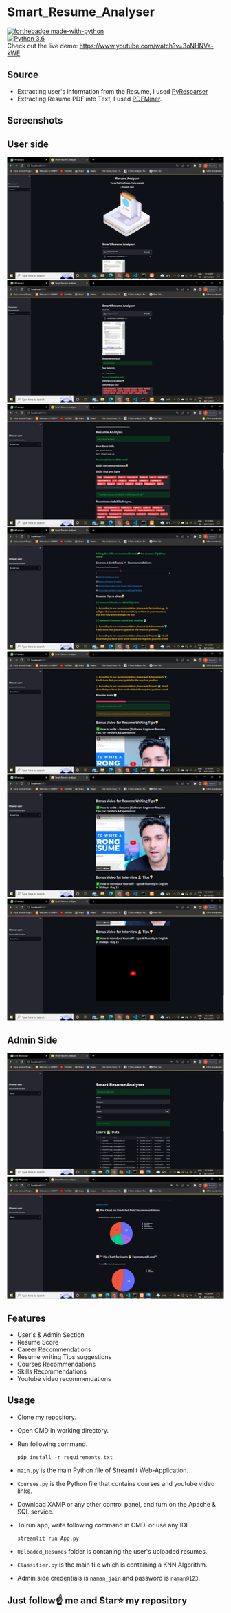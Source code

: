 # Smart_Resume_Analyser
[![forthebadge made-with-python](http://ForTheBadge.com/images/badges/made-with-python.svg)](https://www.python.org/)                 
[![Python 3.6](https://img.shields.io/badge/python-3.6-blue.svg)](https://www.python.org/downloads/release/python-360/)   
Check out the live demo: https://www.youtube.com/watch?v=3oNHNVa-kWE

## Source
- Extracting user's information from the Resume, I used [PyResparser](https://omkarpathak.in/pyresparser/)
- Extracting Resume PDF into Text, I used [PDFMiner](https://pypi.org/project/pdfminer/).


## Screenshots

## User side
<img src="https://github.com/bobbycodder/RESUME-ANALYSER/blob/main/Screenshot%20(31).png">
<img src="https://github.com/bobbycodder/RESUME-ANALYSER/blob/main/Screenshot%20(32).png">
<img src="https://github.com/bobbycodder/RESUME-ANALYSER/blob/main/Screenshot%20(33).png">
<img src="https://github.com/bobbycodder/RESUME-ANALYSER/blob/main/Screenshot%20(34).png">
<img src="https://github.com/bobbycodder/RESUME-ANALYSER/blob/main/Screenshot%20(35).png">
<img src="https://github.com/bobbycodder/RESUME-ANALYSER/blob/main/Screenshot%20(36).png">
<img src="https://github.com/bobbycodder/RESUME-ANALYSER/blob/main/Screenshot%20(37).png">

## Admin Side

<img src="https://github.com/bobbycodder/RESUME-ANALYSER/blob/main/Screenshot%20(38).png">
<img src="https://github.com/bobbycodder/RESUME-ANALYSER/blob/main/Screenshot%20(39).png">



## Features
- User's & Admin Section
- Resume Score
- Career Recommendations
- Resume writing Tips suggestions
- Courses Recommendations
- Skills Recommendations
- Youtube video recommendations

## Usage
- Clone my repository.
- Open CMD in working directory.
- Run following command.
  ```
  pip install -r requirements.txt
  ```
- `main.py` is the main Python file of Streamlit Web-Application. 
- `Courses.py` is the Python file that contains courses and youtube video links.
- Download XAMP or any other control panel, and turn on the Apache & SQL service.
- To run app, write following command in CMD. or use any IDE.
  ```
  streamlit run App.py
  ```
- `Uploaded_Resumes` folder is contaning the user's uploaded resumes.
- `Classifier.py` is the main file which is containing a KNN Algorithm.

- Admin side credentials is `naman_jain` and password is `naman@123`. 


## Just follow☝️ me and Star⭐ my repository 
